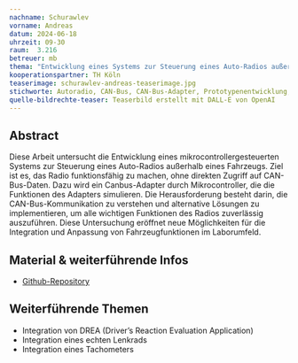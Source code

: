 ```yaml
---
nachname: Schurawlev
vorname: Andreas
datum: 2024-06-18
uhrzeit: 09-30
raum:  3.216 
betreuer: mb
thema: "Entwicklung eines Systems zur Steuerung eines Auto-Radios außerhalb eines Fahrzeugs: Untersuchung und Ersatz des Canbus-Adapters"
kooperationspartner: TH Köln
teaserimage: schurawlev-andreas-teaserimage.jpg
stichworte: Autoradio, CAN-Bus, CAN-Bus-Adapter, Prototypenentwicklung, Arduino
quelle-bildrechte-teaser: Teaserbild erstellt mit DALL-E von OpenAI
---
```


## Abstract

Diese Arbeit untersucht die Entwicklung eines mikrocontrollergesteuerten Systems zur Steuerung eines Auto-Radios außerhalb eines Fahrzeugs. Ziel ist es, das Radio funktionsfähig zu machen, ohne direkten Zugriff auf CAN-Bus-Daten. Dazu wird ein Canbus-Adapter durch Mikrocontroller, die die Funktionen des Adapters simulieren. Die Herausforderung besteht darin, die CAN-Bus-Kommunikation zu verstehen und alternative Lösungen zu implementieren, um alle wichtigen Funktionen des Radios zuverlässig auszuführen. Diese Untersuchung eröffnet neue Möglichkeiten für die Integration und Anpassung von Fahrzeugfunktionen im Laborumfeld.

## Material & weiterführende Infos
- [Github-Repository](https://github.com/cruv3/PraxisProjekt2024_AutoRadio_AndreasSchurawlev)

## Weiterführende Themen
* Integration von DREA (Driver’s Reaction Evaluation Application)
* Integration eines echten Lenkrads
* Integration eines Tachometers
